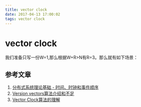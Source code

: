```yaml
---
title: vector clock
date: 2017-04-13 17:00:02
tags: vector clock
---
```

# vector clock

我们准备只写一份W=1,那么根据W+R>N有R=3。那么就有如下场景：

## 参考文章

1. [分布式系统理论基础 - 时间、时钟和事件顺序](http://www.cnblogs.com/bangerlee/p/5448766.html)
1. [Version vectors算法介绍和不足](http://blog.csdn.net/xiaoqiangxx/article/details/7824681)
1. [Vector Clock算法的理解](https://xenojoshua.com/2012/11/vector-clock-algorithm/)
